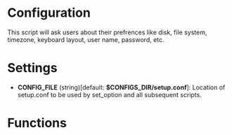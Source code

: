# Configuration

This script will ask users about their prefrences like disk, file system, timezone, keyboard layout, user name, password, etc.

# Settings

* **CONFIG_FILE** (string)[default: **$CONFIGS_DIR/setup.conf**]: Location of setup.conf to be used by set_option and all subsequent scripts.


# Functions



